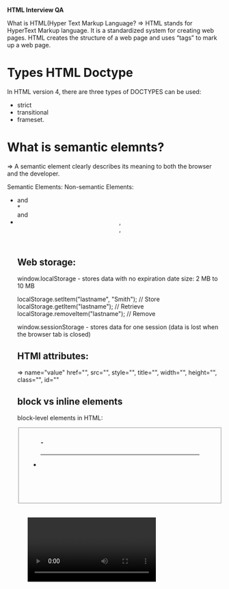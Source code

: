 **HTML Interview QA**

What is HTML(Hyper Text Markup Language?
=> HTML stands for HyperText Markup language.
It is a standardized system for creating web pages.
HTML creates the structure of a web page and uses “tags” to mark up a web page.

# Types HTML Doctype
  In HTML version 4, there are three types of DOCTYPES can be used: 
  * strict 
  * transitional
  * frameset.


# What is semantic elemnts?

=> A semantic element clearly describes its meaning to both the browser and the developer.

  Semantic Elements: 							          Non-semantic Elements:

  * <form> <table> and <article>				    * <div> and <span>
  * <header> <footer>, <nav>, <section>

# Web storage:

  window.localStorage - stores data with no expiration date      size: 2 MB to 10 MB

  localStorage.setItem("lastname", "Smith");	// Store
  localStorage.getItem("lastname");			      // Retrieve
  localStorage.removeItem("lastname");		    // Remove

  window.sessionStorage - stores data for one session (data is lost when the browser tab is closed)

# HTMl attributes:
=> name="value"
href="", src="", style="", title="", width="", height="", class="", id=""

# block vs inline elements

  block-level elements in HTML:
  <address>    <article>    <aside>    <canvas>
  <div>		<fieldset>	<figure>	<footer>
  <form>	<h1>-<h6> 	<header> 	<hr>	<li>	<main>	<nav>	<noscript> <p> <pre>
  <section>	<table>	<tfoot>	<ul>	<video>


  inline elements:
  <a>		<abbr>	<span>	<strong>	<acronym>	<b>		<br>	<button>
  <code>	<em>	<i>		<img>	<input>		<label>		<map>	<object>
  <script>	<select>	<small>	<textarea>

# DOM
  The Document Object Model (DOM) is the data representation of the objects that comprise the structure and content of a document on the web.

# Meta elements:
  The <meta> element is typically used to specify the character set, page description, keywords,
  author of the document, and viewport settings.

  The metadata will not be displayed on the page, but is used by browsers (how to display content or reload page),
  by search engines (keywords), and other web services.

  The viewport is the users visible area of a web page. It varies with the device - it will be smaller on a mobile phone
  than on a computer screen.

  ex	=> <meta name="viewport" content="width=device-width, initial-scale=1.0">

  "initial-scale=1.0" => sets the initial zoom level when the page is first loaded by the browser.

  "width=device-width" => sets the width of the page to follow the screen-width of the device.

# Here are the different input types you can use in HTML:

  <input type="button">					<input type="checkbox">
  <input type="color">					<input type="date">
  <input type="datetime-local">	<input type="email">
  <input type="file">						<input type="hidden">
  <input type="image">					<input type="month">
  <input type="number">					<input type="password">
  <input type="radio">					<input type="range">
  <input type="reset">					<input type="search">
  <input type="submit">					<input type="tel">
  <input type="text">						<input type="time">
  <input type="url">						<input type="week">

# What are void elements in HTML?

=> HTML elements which do not have closing tags or do not need to be closed are Void elements.

  For Example <br />, <img />, <hr />, etc.

# id vs class

  class can assign to multiple elements

  id is provide unique-ness for elemnts

# attributes vs properties
  
  - Attributes are defined by HTML.                 Properties are defined by the DOM.
  - The value of an attribute is constant.          The value of a property is variable.


# innerHTML vs InnerText

  innerText returns all text contained by an element and all its child elements. 
  innerHtml returns all text, including html tags, that is contained by an element.

# Tag Description

  <!-- <script> => Defines a client-side script
  <noscript /> => Defines an alternate content for users that do not support client-side scripts -->

**CSS(Cascading Style Sheet)**

Q What is a CSS Preprocessor? What are Sass, Less?

=> A CSS Preprocessor is a tool used to extend the basic functionality of default vanilla CSS
through its own scripting language. 

It helps us to use complex logical syntax like 
– variables, functions, mixins, code nesting, and inheritance to name a few, supercharging your vanilla CSS.

# SASS (Syntactically Awesome Style Sheets) ($)

  SASS syntax 								SCSS Syntax

  $font-color: #fff 						$font-color: #fff;
  $bg-color: #00f								$bg-color: #00f;

  #box										    #box {
    color: $font-color							color: $font-color;
    background: $bg-color						background: $bg-color;
    											        }


**LESS(Leaner Stylesheets) (@)**
  @font-color: #fff;
  @bg-color: #00f

    #box{
    	color: @font-color;
    	background: @bg-color;
    }

- Reset CSS: CSS resets aim to remove all built-in browser styling.
- Normalize CSS: Normalize CSS aims to make built-in browser styling consistent across browsers.

# Pseudo-elements vs Pseudo-class

  * Pseudo-elements => allows to create items that do not normally exist in the document tree.

  ::before
  ::after
  ::first-letter
  ::first-line
  ::selection

  Ex.
  p::first-line {
  color: #ffOOOO;
  font-variant: small-caps;
  }

  * Pseudo-classes => select regular elements but under certain conditions like when the user is hovering over the link.

  :link
  :visited
  :hover
  :active
  :focus

  /_ mouse over link _/
  a:hover {
  color: #FFOOFF;
  }

# Position:
- Static : The element is positioned according to the normal flow of the document.
- Relative : The element is positioned according to the normal flow of the document.
- Absolute : The element is removed from the normal document flow. and space not created.
- fixed : The element is removed from the normal document flow.

**CSS media Types:**

  all => Used for "all media" type devices
  print => Used for "printers"
  screen => Used for computer screens, tablets, smart-phones etc.
  speech => Used for screenreaders that "reads" the page out loud

  Media Query Syntax:

  @media not|only mediatype and (expressions) {
      CSS-Code;
  }

  Ex.
  @media screen and (min-width/max-width: 480px) {
  body {
  background-color: lightgreen;
  }
  }

# Z-index:

  Z-index is used to specify the stack order of elements that overlap each other.

# specificity:
  If there are two or more CSS rules that point to the same element, the selector with the highest specificity value will "win", and its style declaration will be applied to that HTML element.

# CSS Units
  
  https://www.w3schools.com/cssref/css_units.asp

  Absolute length
    Absolute length units are not recommended for use on screen, because screen sizes vary so much. However, they can be used if the output medium is known, such as for print layout.

    Unit	Description
    cm	  centimeters
    mm	  millimeters
    in	  inches (1in = 96px = 2.54cm)
    px *	pixels (1px = 1/96th of 1in)

  Relative Lengths
    Relative length units specify a length relative to another length property. Relative length units scale better between different rendering medium.

  EX => rem,vw, vh,ex,em

# Grid vs Flex

* Grid: Grid was designed for two-dimensional layout - rows, and columns at the same time.

* Flexbox: Flexbox was designed for layout in one dimension - either a row or a column.

  Properties
  - flex
  - flex-basis
  - flex-direction
  - flex-flow
  - flex-grow
  - flex-shrink
  - flex-wrap
  - order

  justify-content
  - align-content
  - align-items
  - align-self
  - place-content
  - place-items
  - row-gap
  - column-gap
  - gap

**Standard Media Queries**
  /_ Extra small devices (phones, 600px and down) _/
  @media only screen and (max-width: 600px) {...}

  /* Small devices (portrait tablets and large phones, 600px and up) */
  @media only screen and (min-width: 600px) {...}

  /* Medium devices (landscape tablets, 768px and up) */
  @media only screen and (min-width: 768px) {...}

  /* Large devices (laptops/desktops, 992px and up) */
  @media only screen and (min-width: 992px) {...}

  /* Extra large devices (large laptops and desktops, 1200px and up) */
  @media only screen and (min-width: 1200px) {...}


#  Center vertically and horizontally

.center-div{
  position: absolute;
  top: 50%;                                  
  left: 50%;  
  transform: translate(-50%, -50%)
}

.center-div{
  display: flex;
  justify-content: center;
  align-items: center;
}

# Box model:
  The CSS box model is essentially a box that wraps around every HTML element. It consists of: margins, borders, padding, and the actual content.
  - Content
  - padding
  - border
  - margin